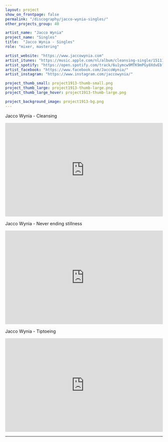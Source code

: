 ```yaml
---
layout: project
show_on_frontpage: false
permalink: "/discography/jacco-wynia-singles/"
other_projects_group: 40

artist_name: "Jacco Wynia"
project_name: "Singles"
title:  "Jacco Wynia - Singles"
role: "mixer, mastering"

artist_website: "https://www.jaccowynia.com"
artist_itunes: "https://music.apple.com/nl/album/cleansing-single/1511134899?l=en"
artist_spotify: "https://open.spotify.com/track/6u1ymcw9MTK9mPGy8XdvEb?si=0zRkHyxwQamUHybgMOZPxg"
artist_facebook: "https://www.facebook.com/JaccoWynia/"
artist_instagram: "https://www.instagram.com/jaccowynia/"

project_thumb_small: project1913-thumb-small.png
project_thumb_large: project1913-thumb-large.png
project_thumb_large_hover: project1913-thumb-large.png

project_background_image: project1913-bg.png
---
```


Jacco Wynia - Cleansing
<iframe src="https://open.spotify.com/embed/track/6u1ymcw9MTK9mPGy8XdvEb" width="100%" height="300" frameborder="0" allowtransparency="true" allow="encrypted-media"></iframe>


Jacco Wynia - Never ending stillness
<iframe src="https://open.spotify.com/embed/track/4cIqEAO2oPTlxM8Ed7l9ni" width="100%" height="300" frameborder="0" allowtransparency="true" allow="encrypted-media"></iframe>


Jacco Wynia - Tiptoeing
<iframe src="https://open.spotify.com/embed/track/28nLvoHu6NbkHNPmoxR8uD" width="100%" height="300" frameborder="0" allowtransparency="true" allow="encrypted-media"></iframe>

---

